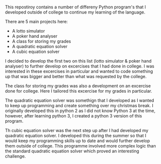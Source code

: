 This repostiroy contains a number of differeny Python program's that I developed outside of college to continue my learning of the language.

There are 5 main projects here:
- A lotto simulator
- A poker hand analyser
- A class for storing my grades
- A quadratic equation solver
- A cubic equation solver

I decided to develop the first two on this list (lotto simulator & poker hand analyser) to further develop on excercises that I had done in college. I was interested in these excercises in particular and wanted to code something up that was bigger and better than what was requested by the college.

The class for storing my grades was also a development on an excercise done for college. Here I tailored this excercise for my grades in particular.

The quadratic equation solver was somethign that I developed as I wanted to keep up programming and create something over my christmas break. I originally developed this in python 2 as I did not know Python 3 at the time, however, after learning python 3, I created a python 3 version of this program.

Th cubic equation solver was the next step up after I had developed my quadratic equation solver. I developed this during the summer so that I would keep my programming skills up to date and would further develop them outside of college. This programme involved more complex logic than the standard quadratic equation solver which proved an interesting challenge.
